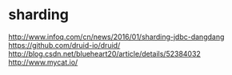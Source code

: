 # sharding

http://www.infoq.com/cn/news/2016/01/sharding-jdbc-dangdang
https://github.com/druid-io/druid/
http://blog.csdn.net/blueheart20/article/details/52384032
http://www.mycat.io/

